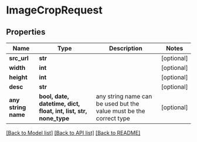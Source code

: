 # ImageCropRequest


## Properties
Name | Type | Description | Notes
------------ | ------------- | ------------- | -------------
**src_url** | **str** |  | [optional] 
**width** | **int** |  | [optional] 
**height** | **int** |  | [optional] 
**desc** | **str** |  | [optional] 
**any string name** | **bool, date, datetime, dict, float, int, list, str, none_type** | any string name can be used but the value must be the correct type | [optional]

[[Back to Model list]](../README.md#documentation-for-models) [[Back to API list]](../README.md#documentation-for-api-endpoints) [[Back to README]](../README.md)


